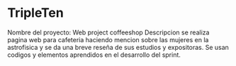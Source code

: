# TripleTen

Nombre del proyecto:
Web project coffeeshop
Descripcion
se realiza pagina web para cafeteria haciendo mencion sobre las mujeres en la astrofisica y se da una breve reseña de sus estudios y expositoras. Se usan codigos y elementos aprendidos en el desarrollo del sprint.
